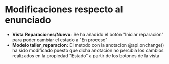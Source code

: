 # Modificaciones respecto al enunciado

- **Vista Reparaciones/Nuevo:** Se ha añadido el botón "Iniciar reparación" para poder cambiar el estado a "En proceso"
- **Modelo taller_reparacion:** El metodo con la anotacion @api.onchange() ha sido modificado puesto que dicha anotacion no percibia los cambios realizados 
en la propiedad "Estado" a partir de los botones de la vista